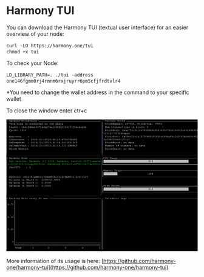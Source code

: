 # Harmony TUI

You can download the Harmony TUI \(textual user interface\) for an easier overview of your node:

```text
curl -LO https://harmony.one/tui
chmod +x tui
```

To check your Node:

```text
LD_LIBRARY_PATH=. ./tui -address one146fgmm0rj4rmnm6rxjruyrr6pm5cfjfrdtvlr4
```

\*You need to change the wallet address in the command to your specific wallet

To close the window enter ctr+c

![](../.gitbook/assets/tui.jpg)

More information of its usage is here: [https://github.com/harmony-one/harmony-tui](https://github.com/harmony-one/harmony-tui)

